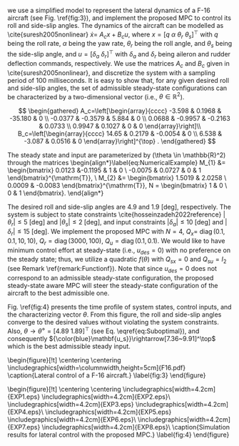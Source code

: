 
 we use a simplified model to represent the lateral dynamics of a F-16 aircraft (see Fig. \ref{fig:3}), and implement the proposed MPC to control its roll and side-slip angles. The dynamics of the aircraft can be modelled as \cite{suresh2005nonlinear} $\dot{x}=$ $A_c x+B_c u$, where $x=\left[q~\alpha~\theta_r~\theta_s\right]^{\top}$ with $q$ being the roll rate, $\alpha$ being the yaw rate, $\theta_r$ being the roll angle, and $\theta_s$ being the side-slip angle, and $u=\left[\delta_a~\delta_r\right]^{\top}$ with $\delta_a$ and $\delta_r$ being aileron and rudder deflection commands, respectively. We use the matrices $A_c$ and $B_c$ given in \cite{suresh2005nonlinear}, and discretize the system with a sampling period of $100$ milliseconds. It is easy to show that, for any given desired roll and side-slip angles, the set of admissible steady-state configurations can be characterized by a two-dimensional vector (i.e., $\theta\in\mathbb{R}^2$). 


$$
\begin{gathered}
A_c=\left[\begin{array}{cccc}
-3.598 & 0.1968 & -35.180 & 0 \\
-0.0377 & -0.3579 & 5.884 & 0 \\
0.0688 & -0.9957 & -0.2163 & 0.0733 \\
0.9947 & 0.1027 & 0 & 0
\end{array}\right]\\
B_c=\left[\begin{array}{cccc}
14.65 & 0.2179 & -0.0054 & 0 \\
6.538 & -3.087 & 0.0516 & 0
\end{array}\right]^{\top} .
\end{gathered}
$$


 The steady state and input are parameterized by \(\theta \in \mathbb{R}^2\) through the matrices
\begin{align*}\label{eq:NumericalExample}
    M_{1} &= \begin{bmatrix} 0.0123 &-0.1195 & 1 & 0 \\ -0.0075 & 0.0727 & 0 & 1 \end{bmatrix}^{\mathrm{T}}, \\
    M_{2} &= \begin{bmatrix} 1.5019 & 2.0258 \\ 0.0009 & -0.0083 \end{bmatrix}^{\mathrm{T}},     N = \begin{bmatrix} 1 & 0 \\ 0 & 1 \end{bmatrix}.
\end{align*}


The desired roll and side-slip angles are 4.9 and 1.9 [deg], respectively. The system is subject to state constraints \cite{hosseinzadeh2022reference} $\left|\theta_r\right| \leq 5$ [deg] and $\left|\theta_s\right| \leq 2$ [deg], and input constraints $\left|\delta_a\right| \leq 10$ [deg] and $\left|\delta_r\right| \leq 15$ [deg]. We implement the proposed MPC with $N=4$, $Q_x=$ $\operatorname{diag}(0.1,0.1,10,10)$, $Q_r=\operatorname{diag}(3000,100)$, $Q_u=\operatorname{diag}(0.1,0.1)$. We would like to have minimum control effort at steady-state (i.e., $u_{des}=0$) with no preference on the steady state; thus, we utilize a quadratic $f(\theta)$ with $Q_{sx}=0$ and $Q_{su}=I_2$ (see Remark \ref{remark:Functionf}). Note that since $u_{des}=0$ does not correspond to an admissible steady-state configuration, the proposed steady-state aware MPC will steer the steady-state configuration of the aircraft to the best admissible one.  



Fig. \ref{fig:4} presents the time profile of system states, control inputs, and the characterizing vector $\theta$. From this figure, the roll and side-slip angles converge to the desired values without violating the system constraints. Also, $\theta\rightarrow\theta^\diamond=[4.89~1.89]^\top$ (see Eq. \eqref{eq:Suboptimal}), and consequently ${\color{blue}\mathbf{u_s}}\rightarrow[7.36~9.91]^\top$ which is the best admissible steady input. 




\begin{figure}[!t]
	\centering
 \centering
	\includegraphics[width=\columnwidth,height=5cm]{F16.pdf}
	\caption{Lateral control of a F-16 aircraft.}
	\label{fig:3}
\end{figure}



\begin{figure}[!t]
	\centering
 \centering
	\includegraphics[width=4.2cm]{EXP1.eps}
	\includegraphics[width=4.2cm]{EXP2.eps}\\	\includegraphics[width=4.2cm]{EXP3.eps}
 \includegraphics[width=4.2cm]{EXP4.eps}\\
 \includegraphics[width=4.2cm]{EXP5.eps}
 \includegraphics[width=4.2cm]{EXP6.eps}\\
  \includegraphics[width=4.2cm]{EXP7.eps}
 \includegraphics[width=4.2cm]{EXP8.eps}\\
	\caption{Simulation results for lateral control with the proposed MPC.}
	\label{fig:4}
\end{figure}
